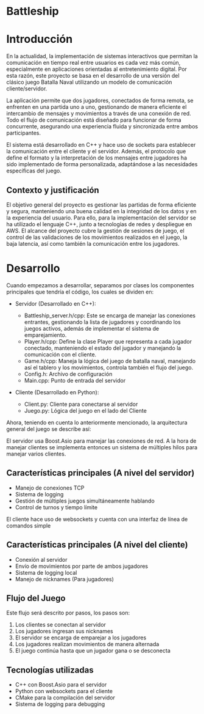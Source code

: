# Battleship

# Introducción
En la actualidad, la implementación de sistemas interactivos que permitan la comunicación en tiempo real entre usuarios es cada vez más común, especialmente en aplicaciones orientadas al entretenimiento digital. Por esta razón, este proyecto se basa en el desarrollo de una versión del clásico juego Batalla Naval utilizando un modelo de comunicación cliente/servidor.

La aplicación permite que dos jugadores, conectados de forma remota, se enfrenten en una partida uno a uno, gestionando de manera eficiente el intercambio de mensajes y movimientos a través de una conexión de red. Todo el flujo de comunicación está diseñado para funcionar de forma concurrente, asegurando una experiencia fluida y sincronizada entre ambos participantes.

El sistema está desarrollado en C++ y hace uso de sockets para establecer la comunicación entre el cliente y el servidor. Además, el protocolo que define el formato y la interpretación de los mensajes entre jugadores ha sido implementado de forma personalizada, adaptándose a las necesidades específicas del juego.
## Contexto y justificación
El objetivo general del proyecto es gestionar las partidas de forma eficiente y segura, manteniendo una buena calidad en la integridad de los datos y en la experiencia del usuario. Para ello, para la implementación del servidor se ha utilizado el lenguaje C++, junto a tecnologías de redes y despliegue en AWS.
El alcance del proyecto cubre la gestión de sesiones de juego, el control de las validaciones de los movimientos realizados en el juego, la baja latencia, así como también la comunicación entre los jugadores.
# Desarrollo
Cuando empezamos a desarrollar, separamos por clases los componentes principales que tendría el código, los cuales se dividen en:
* Servidor (Desarrollado en C++):
    - Battleship_server.h/cpp: Este se encarga de manejar las conexiones entrantes, gestionando la lista de jugadores y coordinando los juegos activos, además de implementar el sistema de emparejamiento.
    - Player.h/cpp: Define la clase Player que representa a cada jugador conectado, manteniendo el estado del jugador y manejando la comunicación con el cliente.
    - Game.h/cpp: Maneja la lógica del juego de batalla naval, manejando así el tablero y los movimientos, controla también el flujo del juego.
    - Config.h: Archivo de configuración
    - Main.cpp: Punto de entrada del servidor

* Cliente (Desarrollado en Python):
    - Client.py: Cliente para conectarse al servidor
    - Juego.py: Lógica del juego en el lado del Cliente

Ahora, teniendo en cuenta lo anteriormente mencionado, la arquitectura general del juego se describe así:

El servidor usa Boost.Asio para manejar las conexiones de red. A la hora de manejar clientes se implementa entonces un sistema de múltiples hilos para manejar varios clientes.

## Características principales (A nivel del servidor)
* Manejo de conexiones TCP
* Sistema de logging
* Gestión de múltiples juegos simultáneamente hablando
* Control de turnos y tiempo límite

El cliente hace uso de websockets y cuenta con una interfaz de línea de comandos simple
## Características principales (A nivel del cliente)
* Conexión al servidor
* Envío de movimientos por parte de ambos jugadores
* Sistema de logging local
* Manejo de nicknames (Para jugadores)

## Flujo del Juego
Este flujo será descrito por pasos, los pasos son:
1. Los clientes se conectan al servidor
2. Los jugadores ingresan sus nicknames
3. El servidor se encarga de emparejar a los jugadores
4. Los jugadores realizan movimientos de manera alternada
5. El juego continúa hasta que un jugador gana o se desconecta

## Tecnologías utilizadas
* C++ con Boost.Asio para el servidor
* Python con websockets para el cliente
* CMake para la compilación del servidor
* Sistema de logging para debugging



